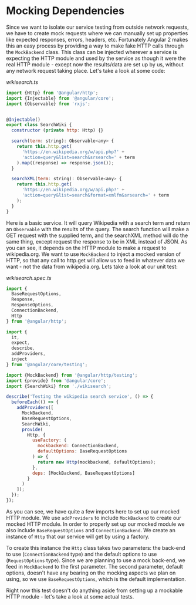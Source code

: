 # Mocking Dependencies

Since we want to isolate our service testing from outside network requests, we have to create mock requests where we can manually set up properties like expected responses, errors, headers, etc. Fortunately Angular 2 makes this an easy process by providing a way to make fake HTTP calls through the `MockBackend` class. This class can be injected wherever a service is expecting the HTTP module and used by the service as though it were the real HTTP module - except now the results/data are set up by us, without any network request taking place. Let's take a look at some code:

*wikisearch.ts*

```js
import {Http} from '@angular/http';
import {Injectable} from '@angular/core';
import {Observable} from 'rxjs';


@Injectable()
export class SearchWiki {
  constructor (private http: Http) {}

  search(term: string): Observable<any> {
    return this.http.get(
      'https://en.wikipedia.org/w/api.php?' +
      'action=query&list=search&srsearch=' + term
    ).map((response) => response.json());
  }

  searchXML(term: string): Observable<any> {
    return this.http.get(
      'https://en.wikipedia.org/w/api.php?' +
      'action=query&list=search&format=xmlfm&srsearch=' + term
    );
  }
}
```

Here is a basic service. It will query Wikipedia with a search term and return an `Observable` with the results of the query. The search function will make a GET request with the supplied term, and the searchXML method will do the same thing, except request the response to be in XML instead of JSON. As you can see, it depends on the HTTP module to make a request to wikipedia.org. We want to use `MockBackend` to inject a mocked version of HTTP, so that any call to http.get will allow us to feed in whatever data we want - not the data from wikipedia.org. Lets take a look at our unit test:

*wikisearch.spec.ts*

```js
import {
  BaseRequestOptions,
  Response,
  ResponseOptions,
  ConnectionBackend,
  Http
} from '@angular/http';

import {
  it,
  expect,
  describe,
  addProviders,
  inject
} from '@angular/core/testing';

import {MockBackend} from '@angular/http/testing';
import {provide} from '@angular/core';
import {SearchWiki} from './wikisearch';

describe('Testing the wikipedia search service', () => {
  beforeEach(() => {
    addProviders([
      MockBackend,
      BaseRequestOptions,
      SearchWiki,
      provide(
        Http, {
          useFactory: (
            mockbackend: ConnectionBackend,
            defaultOptions: BaseRequestOptions
          ) => {
            return new Http(mockbackend, defaultOptions);
          },
          deps: [MockBackend, BaseRequestOptions]
        }
      )
    ]);
  });
});
```

As you can see, we have quite a few imports here to set up our mocked HTTP module. We use `addProviders` to include `MockBackend` to create our mocked HTTP module. In order to properly set up our mocked module we also include `BaseRequestOptions` and `ConnectionBackend`. We create an instance of `Http` that our service will get by using a factory.

To create this instance the `Http` class takes two parameters: the back-end to use (`ConnectionBackend` type) and the default options to use (`RequestOptions` type). Since we are planning to use a mock back-end, we feed in `MockBackend` to the first parameter. The second parameter, default options, doesn't have any bearing on the mocking aspects we plan on using, so we use `BaseRequestOptions`, which is the default implementation.

Right now this test doesn't do anything aside from setting up a mockable HTTP module - let's take a look at some actual tests.
